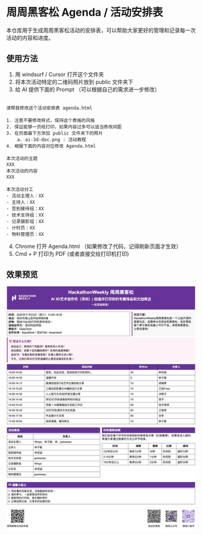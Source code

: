 # 周周黑客松 Agenda / 活动安排表
本仓库用于生成周周黑客松活动的安排表，可以帮助大家更好的管理和记录每一次活动的内容和进度。

## 使用方法
1. 用 windsurf / Cursor 打开这个文件夹
2. 将本次活动特定的二维码照片放到 public 文件夹下
3. 给 AI 提供下面的 Prompt （可以根据自己的需求进一步修改）

```

请帮我修改这个活动安排表 agenda.html 

1. 注意不要修改样式，保持这个表格的风格
2. 保证能够一页纸打印，如果内容过多可以适当修改间距
3. 在页面最下方添加 public 文件夹下的照片
    a. ai-3d-doc.png : 活动教程
4. 根据下面的内容对应修改 Agenda.html

本次活动的主题
XXX
本次活动的内容
XXX

本次活动分工
- 活动主理人：XX
- 主持人：XX
- 签到接待组：XX
- 技术支持组：XX
- 记录摄影组：XX
- 计时员：XX
- 物料管理员：XX
```

4. Chrome 打开 Agenda.html （如果修改了代码，记得刷新页面才生效）
5. Cmd + P 打印为 PDF (或者直接交给打印机打印)

##  效果预览

![效果预览](./preview.jpg)